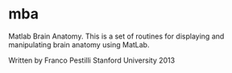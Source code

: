 mba
===

Matlab Brain Anatomy. This is a set of routines for displaying and manipulating brain anatomy using MatLab.

Written by Franco Pestilli Stanford University 2013

